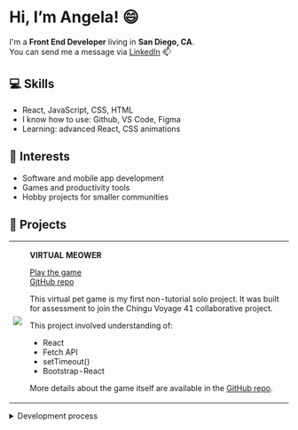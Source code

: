 # Hi, I’m Angela! 😄
I'm a **Front End Developer** living in **San Diego, CA**.  
You can send me a message via [LinkedIn](https://linkedin.com/in/angela-sun-flores) 📫 

## 💻 Skills 

- React, JavaScript, CSS, HTML
- I know how to use: Github, VS Code, Figma
- Learning: advanced React, CSS animations

## 🌟 Interests
- Software and mobile app development
- Games and productivity tools
- Hobby projects for smaller communities 

## 💼 Projects
<table border="0">
    <tr>
        <td><img src="https://valanex.github.io/assets/virtualmeowthumb.png" width=300 /></td>
        <td>
            <p><strong>VIRTUAL MEOWER</strong></p>
            <p><a href="https://comforting-peony-5b904b.netlify.app/">Play the game</a><br />
            <a href="https://github.com/valanex/virtual-meow">GitHub repo</a></p>
            <p>This virtual pet game is my first non-tutorial solo project. It was built for assessment to join the Chingu Voyage 41 collaborative project.</p>
            This project involved understanding of:
            <ul>
                <li>React</li>
                <li>Fetch API</li>
                <li>setTimeout()</li>
                <li>Bootstrap-React</li>
            </ul>
            <p>More details about the game itself are available in the <a href="https://github.com/valanex/virtual-meow">GitHub repo</a>. </p>
        </td>
    </tr>
</table>
<details><summary>Development process</summary>
<table>
    <tr>
        <td width=30%><img src="assets/specs.png" alt="Wireframe sketch"></td>
        <td>
        <p><strong>1. The specifications</strong></p>
        <p>This project idea was fun, but Chingu was also very specific in what the app needed to have. I wasn't sure how to build all the functions, but I was confident they were buildable. </p>
        <p>You can find the specifications on the 
        <a href="https://github.com/chingu-voyages/soloproject-tier2-virtualpet">Chingu Solo Project - Tier 2 - Virtual Pet repo</a>.</p>
        </td>
    </tr>
    <tr>
        <td width=30%><img src="assets/sadmeow.gif" alt="A sad pixel cat" width=150></td>
        <td>
        <p><strong>2. Creating GIF sprites</strong></p>
        <p>Knowing that this would disrupt my momentum later, it was best to begin with the sprites. From the start I envisioned a pixelated cat. I drew one on <a href="https://www.piskelapp.com/">Piskel</a> and created 3 versions: happy, sad, and <i>*cough*</i> dead <i>*cough*</i>.</p>
        </td>
    </tr>
    <tr>
        <td width=30%><img src="assets/wireframe.jpg" alt="Wireframe sketch"></td>
        <td>
        <p><strong>3. Wireframe</strong></p>
        <p>I drew my wireframe on paper because I forgot I had an iPad.</p>
        <p>The purpose was to make sure I adhered to Chingu's requirements and to decide how to display it all in a comfortably compact interface.</p>
        </td>
    </tr>
    <tr>
        <td width=30%><img src="assets/figma.png" alt="Figma UI design"></td>
        <td>
        <p><strong>4. Further UI design</strong></p>
        <p>Now it was time to see how it looked in <a href="https://www.figma.com/">Figma</a>! This gave me dimensions to work with, and showed just how limited space would be.</p> 
        <p>The colors didn't look great, but that could be fixed later.</p>
        </td>
    </tr>
    <tr>
        <td width=30%><img src="assets/steps.png" alt="Figma UI design"></td>
        <td>
        <p><strong>5. Planning the build</strong></p>
        <p>To make it less confusing during the coding process, I typed out the order in which I thought the features and functionality should be built. The list became more detailed as I was coding and really helped break down the complexities into manageable chunks.</p> 
        </td>
    </tr>
    <tr>
        <td width=30%><img src="assets/code.png" alt="A screenshot of actual code"></td>
        <td>
        <p><strong>6. Coding</strong></p>
        <p>This took about 10 days overall. I got stuck on how to implement in-game time and then how to stop it counting from day 0 up to day <tt>n</tt> during every in-game day. It turns out that <tt>setTimeout()</tt> is a better choice than <tt>setInterval()</tt>. Overlapping timers was also a multi-day headache.</p> 
        <p>I was pushing commits to GitHub at each step in my list.</p>
        </td>
    </tr>
    <tr>
        <td width=30%><img src="https://valanex.github.io/assets/virtualmeowthumb.png" alt="A screenshot of Virtual Meower"></td>
        <td>
        <p><strong>7. Final touches</strong></p>
        <p>After writing my first decent ReadMe, my first thought was that my game was too ugly to deploy. To add a bit of flair, I implemented some visual improvements for a more polished look.</p>
        <p>Overall, I'm very proud to have built a React app without tutorials! I'm prouder still that Chingu has reviewed and accepted my submission, allowing me to join a collaborative project for Voyage 41.</p>
        </td>
    </tr>
</table>
</details>




<!---
valanex/valanex is a ✨ special ✨ repository because its `README.md` (this file) appears on your GitHub profile.
You can click the Preview link to take a look at your changes.
--->
